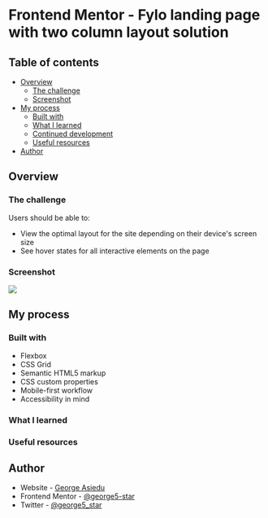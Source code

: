 # Frontend Mentor - Fylo landing page with two column layout solution

## Table of contents

- [Overview](#overview)
  - [The challenge](#the-challenge)
  - [Screenshot](#screenshot)
- [My process](#my-process)
  - [Built with](#built-with)
  - [What I learned](#what-i-learned)
  - [Continued development](#continued-development)
  - [Useful resources](#useful-resources)
- [Author](#author)

## Overview

### The challenge

Users should be able to:

- View the optimal layout for the site depending on their device's screen size
- See hover states for all interactive elements on the page

### Screenshot

![](./screenshot.jpg)

## My process

### Built with

- Flexbox
- CSS Grid
- Semantic HTML5 markup
- CSS custom properties
- Mobile-first workflow
- Accessibility in mind

### What I learned

### Useful resources

## Author

- Website - [George Asiedu](https://www.georgeasiedu.tech)
- Frontend Mentor - [@george5-star](https://www.frontendmentor.io/profile/george5-star)
- Twitter - [@george5_star](https://www.twitter.com/george5_star)
